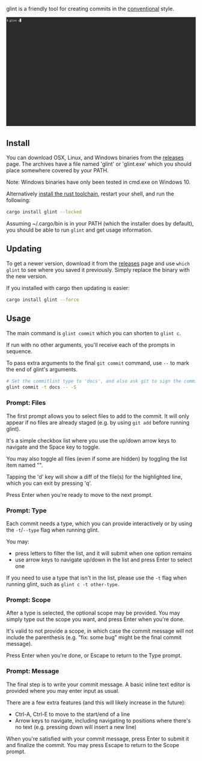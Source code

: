 
glint is a friendly tool for creating commits in the [conventional] style.


[conventional]: https://www.conventionalcommits.org/en/v1.0.0-beta.4/

![screen recording of usage](./assets/usage.gif)

## Install

You can download OSX, Linux, and Windows binaries from the [releases] page. The archives have a file named 'glint' or 'glint.exe' which
you should place somewhere covered by your PATH.

Note: Windows binaries have only been tested in cmd.exe on Windows 10.

Alternatively [install the rust toolchain][rustup], restart your shell, and run the following:

```sh
cargo install glint --locked
```

Assuming ~/.cargo/bin is in your PATH (which the installer does by default), you should be able to run `glint` and get usage information.

[releases]: https://github.com/brigand/glint/releases
[rustup]: https://rustup.rs/

## Updating

To get a newer version, download it from the [releases] page and use `which glint` to see where you saved it previously. Simply replace
the binary with the new version.

If you installed with cargo then updating is easier:

```sh
cargo install glint --force
```

## Usage

The main command is `glint commit` which you can shorten to `glint c`.

If run with no other arguments, you'll receive each of the prompts in sequence.

To pass extra arguments to the final `git commit` command, use `--` to mark the end of glint's arguments.

```sh
# Set the commitlint type to 'docs', and also ask git to sign the commit
glint commit -t docs -- -S
```

### Prompt: Files

The first prompt allows you to select files to add to the commit. It will only appear if no files are already staged (e.g. by using `git add` before running glint).

It's a simple checkbox list where you use the up/down arrow keys to navigate and the Space key to toggle.

You may also toggle all files (even if some are hidden) by toggling the list item named "<all>".

Tapping the 'd' key will show a diff of the file(s) for the highlighted line, which you can exit by pressing 'q'.

Press Enter when you're ready to move to the next prompt.

### Prompt: Type

Each commit needs a type, which you can provide interactively or by using the `-t`/`--type` flag when running glint.

You may:

- press letters to filter the list, and it will submit when one option remains
- use arrow keys to navigate up/down in the list and press Enter to select one

If you need to use a type that isn't in the list, please use the `-t` flag when running glint, such as `glint c -t other-type`.

### Prompt: Scope

After a type is selected, the optional scope may be provided. You may simply type out the scope you want, and press Enter when you're done.

It's valid to not provide a scope, in which case the commit message will not include the parenthesis (e.g. "fix: some bug" might be the final commit message).

Press Enter when you're done, or Escape to return to the Type prompt.

### Prompt: Message

The final step is to write your commit message. A basic inline text editor is provided where you may enter input as usual.

There are a few extra features (and this will likely increase in the future):

- Ctrl-A, Ctrl-E to move to the start/end of a line
- Arrow keys to navigate, including navigating to positions where there's no text (e.g. pressing down will insert a new line)

When you're satisfied with your commit message, press Enter to submit it and finalize the commit. You may press Escape to return to the Scope prompt.
